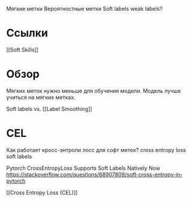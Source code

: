
Мягкие метки
Вероятностные метки
Soft labels
weak labels?

# Ссылки

[[Soft Skills]]


# Обзор

Мягких меток нужно меньше для обучения модели. Модель лучше учиться на мягких метках.

Soft labels vs. [[Label Smoothing]]

# CEL

Как работает кросс-энтропи лосс для софт меток?
cross entropy loss soft labels

Pytorch CrossEntropyLoss Supports Soft Labels Natively Now
https://stackoverflow.com/questions/68907809/soft-cross-entropy-in-pytorch

[[Cross Entropy Loss (CEL)]]